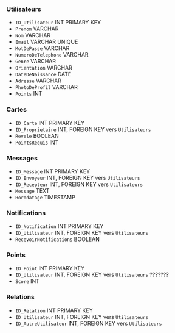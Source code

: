 ### Utilisateurs
- `ID_Utilisateur` INT PRIMARY KEY
- `Prenom` VARCHAR
- `Nom` VARCHAR
- `Email` VARCHAR UNIQUE
- `MotDePasse` VARCHAR
- `NumeroDeTelephone` VARCHAR
- `Genre` VARCHAR
- `Orientation` VARCHAR
- `DateDeNaissance` DATE
- `Adresse` VARCHAR
- `PhotoDeProfil` VARCHAR
- `Points` INT

### Cartes
- `ID_Carte` INT PRIMARY KEY
- `ID_Proprietaire` INT, FOREIGN KEY vers `Utilisateurs`
- `Revele` BOOLEAN
- `PointsRequis` INT

### Messages
- `ID_Message` INT PRIMARY KEY
- `ID_Envoyeur` INT, FOREIGN KEY vers `Utilisateurs`
- `ID_Recepteur` INT, FOREIGN KEY vers `Utilisateurs`
- `Message` TEXT
- `Horodatage` TIMESTAMP

### Notifications
- `ID_Notification` INT PRIMARY KEY
- `ID_Utilisateur` INT, FOREIGN KEY vers `Utilisateurs`
- `RecevoirNotifications` BOOLEAN

### Points
- `ID_Point` INT PRIMARY KEY
- `ID_Utilisateur` INT, FOREIGN KEY vers `Utilisateurs` ???????
- `Score` INT

### Relations
- `ID_Relation` INT PRIMARY KEY
- `ID_Utilisateur` INT, FOREIGN KEY vers `Utilisateurs`
- `ID_AutreUtilisateur` INT, FOREIGN KEY vers `Utilisateurs`
